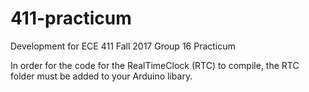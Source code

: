 # 411-practicum
Development for ECE 411 Fall 2017 Group 16 Practicum

In order for the code for the RealTimeClock (RTC) to compile, the RTC folder must be added to your Arduino libary.
